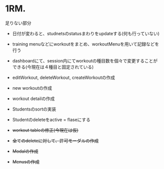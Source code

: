 # 1RM.

足りない部分

- 日付が変わると、studnetsのstatusまわりをupdateする(何も行っていない)
- training menuなどにworkoutをまとめ、workoutMenuを用いて記録などを行う
- dashboardにて、session内にてworkoutの種目数を個々で変更することができる(今現在は４種目と固定されている)

- editWorkout, deleteWorkout, createWorkoutの作成
- new workoutの作成
- workout detailの作成

- Studentsのsortの実装
- Studentのdeleteをactive = flaseにする

- ~~workout tableの修正(今現在は仮)~~
- ~~全てのdeleteに対して、許可モーダルの作成~~
- ~~Modalの作成~~
- ~~Menusの作成~~
